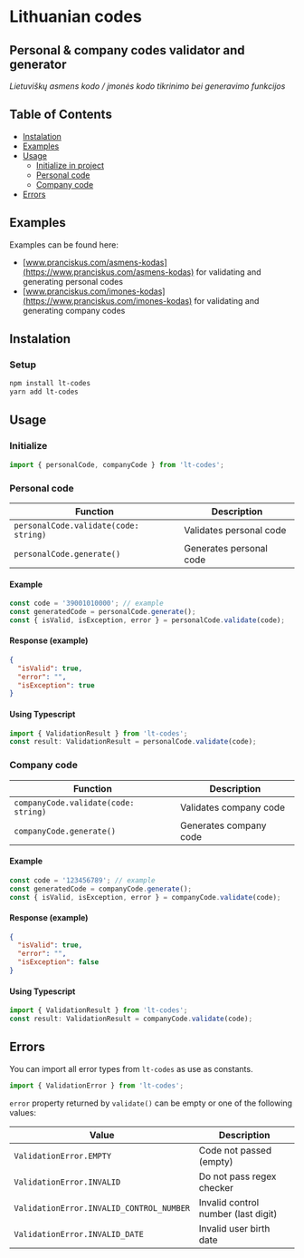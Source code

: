 # Lithuanian codes

## Personal & company codes validator and generator

_Lietuviškų asmens kodo / įmonės kodo tikrinimo bei generavimo funkcijos_

## Table of Contents

- [Instalation](#instalation)
- [Examples](#examples)
- [Usage](#usage)
  - [Initialize in project](#initialize)
  - [Personal code](#personal-code)
  - [Company code](#company-code)
- [Errors](#errors)

## Examples

Examples can be found here:
- [www.pranciskus.com/asmens-kodas](https://www.pranciskus.com/asmens-kodas) for validating and generating personal codes
- [www.pranciskus.com/imones-kodas](https://www.pranciskus.com/imones-kodas) for validating and generating company codes

## Instalation

### Setup

```bash
npm install lt-codes
yarn add lt-codes
```

## Usage

### Initialize

```js
import { personalCode, companyCode } from 'lt-codes';
```

### Personal code

| Function                              | Description             |
| ------------------------------------- | ----------------------- |
| `personalCode.validate(code: string)` | Validates personal code |
| `personalCode.generate()`             | Generates personal code |

#### Example

```js
const code = '39001010000'; // example
const generatedCode = personalCode.generate();
const { isValid, isException, error } = personalCode.validate(code);
```

#### Response (example)

```json
{
  "isValid": true,
  "error": "",
  "isException": true
}
```

#### Using Typescript

```ts
import { ValidationResult } from 'lt-codes';
const result: ValidationResult = personalCode.validate(code);
```

### Company code

| Function                             | Description            |
| ------------------------------------ | ---------------------- |
| `companyCode.validate(code: string)` | Validates company code |
| `companyCode.generate()`             | Generates company code |

#### Example

```js
const code = '123456789'; // example
const generatedCode = companyCode.generate();
const { isValid, isException, error } = companyCode.validate(code);
```

#### Response (example)

```json
{
  "isValid": true,
  "error": "",
  "isException": false
}
```

#### Using Typescript

```ts
import { ValidationResult } from 'lt-codes';
const result: ValidationResult = companyCode.validate(code);
```

## Errors

You can import all error types from `lt-codes` as use as constants.

```js
import { ValidationError } from 'lt-codes';
```

`error` property returned by `validate()` can be empty or one of the following values:

| Value                                    | Description                         |
| ---------------------------------------- | ----------------------------------- |
| `ValidationError.EMPTY`                  | Code not passed (empty)             |
| `ValidationError.INVALID`                | Do not pass regex checker           |
| `ValidationError.INVALID_CONTROL_NUMBER` | Invalid control number (last digit) |
| `ValidationError.INVALID_DATE`           | Invalid user birth date             |
